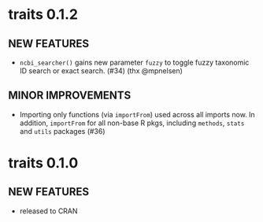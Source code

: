 traits 0.1.2
===============

## NEW FEATURES

* `ncbi_searcher()` gains new parameter `fuzzy` to toggle fuzzy taxonomic ID search
or exact search. (#34) (thx @mpnelsen)

## MINOR IMPROVEMENTS

* Importing only functions (via `importFrom`) used across all imports now.
In addition, `importFrom` for all non-base R pkgs, including `methods`,
`stats` and `utils` packages (#36)

traits 0.1.0
===============

## NEW FEATURES

* released to CRAN
